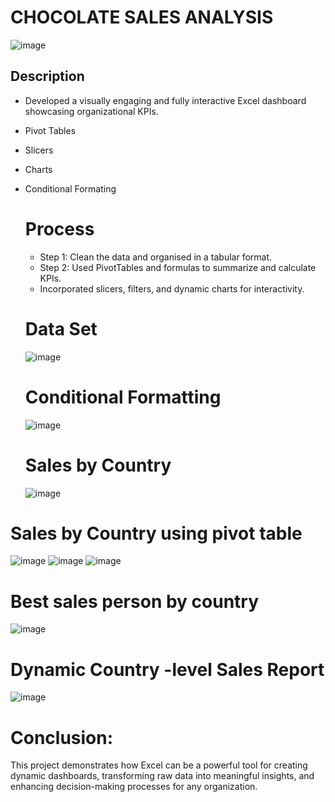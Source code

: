 # CHOCOLATE SALES ANALYSIS
![image](https://github.com/user-attachments/assets/48bf216b-3029-46e4-a57e-82436a14de02)
## Description
* Developed a visually engaging and fully interactive Excel dashboard showcasing organizational KPIs.
* Pivot Tables
* Slicers
* Charts
* Conditional Formating

  # Process
   * Step 1: Clean the data and organised in a tabular format.
   * Step 2: Used PivotTables and formulas to summarize and calculate KPIs.
   * Incorporated slicers, filters, and dynamic charts for interactivity.
  # Data Set
     ![image](https://github.com/user-attachments/assets/8336a3c8-ecac-498a-9266-b9a29d5fa161)
  # Conditional Formatting
  ![image](https://github.com/user-attachments/assets/0169908f-364b-4f44-88eb-bae228c0847e)

  # Sales by Country
  ![image](https://github.com/user-attachments/assets/9da1ca8a-aa3f-4f88-a65c-e117ab2ecb18)
 # Sales by Country using pivot table
![image](https://github.com/user-attachments/assets/e12ef72a-9f6f-48fe-94cb-d5417e4d37dc)
![image](https://github.com/user-attachments/assets/dcf1af7b-8d9b-4b45-9dc6-f29c35f83ce6)
![image](https://github.com/user-attachments/assets/dcbf95c4-843f-436d-a420-dc7e37b1fada)
# Best sales person by country
![image](https://github.com/user-attachments/assets/44246060-7f43-4bc1-8f80-2202437d6b40)
# Dynamic Country -level Sales Report
![image](https://github.com/user-attachments/assets/1765ad01-ad4b-4fe8-bc8e-140c0614a691)
# Conclusion:
This project demonstrates how Excel can be a powerful tool for creating dynamic dashboards, transforming raw data into meaningful insights, and enhancing decision-making processes for any organization.
